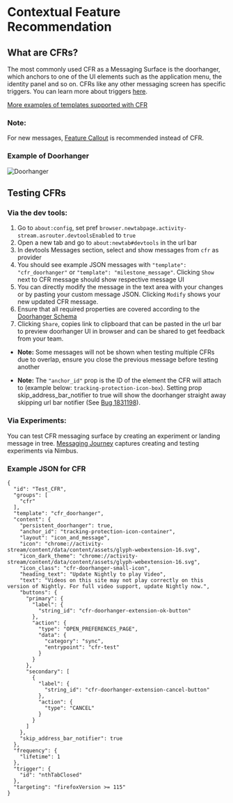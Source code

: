 # Contextual Feature Recommendation

## What are CFRs?
The most commonly used CFR as a Messaging Surface is the doorhanger, which anchors to one of the UI elements such as the application menu, the identity panel and so on.
CFRs like any other messaging screen has specific triggers. You can learn more about triggers [here](https://firefox-source-docs.mozilla.org/toolkit/components/messaging-system/docs/TriggerActionSchemas/index.html).

[More examples of templates supported with CFR](https://experimenter.info/messaging/desktop-messaging-surfaces/#doorhanger)

### Note:
For new messages, [Feature Callout](./feature-callout.md) is recommended instead of CFR.

### Example of Doorhanger
![Doorhanger](./cfr-doorhanger.png)

## Testing CFRs

### Via the dev tools:
1. Go to `about:config`, set pref `browser.newtabpage.activity-stream.asrouter.devtoolsEnabled` to `true`
2. Open a new tab and go to `about:newtab#devtools` in the url bar
3. In devtools Messages section, select and show messages from `cfr` as provider
4. You should see example JSON messages with `"template": "cfr_doorhanger"` or `"template": "milestone_message"`. Clicking `Show` next to CFR message should show respective message UI
5. You can directly modify the message in the text area with your changes or by pasting your custom message JSON. Clicking `Modify` shows your new updated CFR message.
6. Ensure that all required properties are covered according to the [Doorhanger Schema](https://searchfox.org/mozilla-central/source/browser/components/newtab/content-src/asrouter/templates/CFR/templates/ExtensionDoorhanger.schema.json)
7. Clicking `Share`, copies link to clipboard that can be pasted in the url bar to preview doorhanger UI in browser and can be shared to get feedback from your team.
- **Note:** Some messages will not be shown when testing multiple CFRs due to overlap, ensure you close the previous message before testing another

- **Note:** The `"anchor_id"` prop is the ID of the element the CFR will attach to (example below: `tracking-protection-icon-box`). Setting prop skip_address_bar_notifier to true will show the doorhanger straight away skipping url bar notifier (See [Bug 1831198](https://bugzilla.mozilla.org/show_bug.cgi?id=1831198)).

### Via Experiments:
You can test CFR messaging surface by creating an experiment or landing message in tree. [Messaging Journey](https://experimenter.info/messaging/desktop-messaging-journey) captures creating and testing experiments via Nimbus.

### Example JSON for CFR
```
{
  "id": "Test_CFR",
  "groups": [
    "cfr"
  ],
  "template": "cfr_doorhanger",
  "content": {
    "persistent_doorhanger": true,
    "anchor_id": "tracking-protection-icon-container",
    "layout": "icon_and_message",
    "icon": "chrome://activity-stream/content/data/content/assets/glyph-webextension-16.svg",
    "icon_dark_theme": "chrome://activity-stream/content/data/content/assets/glyph-webextension-16.svg",
    "icon_class": "cfr-doorhanger-small-icon",
    "heading_text": "Update Nightly to play Video",
    "text": "Videos on this site may not play correctly on this version of Nightly. For full video support, update Nightly now.",
    "buttons": {
      "primary": {
        "label": {
          "string_id": "cfr-doorhanger-extension-ok-button"
        },
        "action": {
          "type": "OPEN_PREFERENCES_PAGE",
          "data": {
            "category": "sync",
            "entrypoint": "cfr-test"
          }
        }
      },
      "secondary": [
        {
          "label": {
            "string_id": "cfr-doorhanger-extension-cancel-button"
          },
          "action": {
            "type": "CANCEL"
          }
        }
      ]
    },
    "skip_address_bar_notifier": true
  },
  "frequency": {
    "lifetime": 1
  },
  "trigger": {
    "id": "nthTabClosed"
  },
  "targeting": "firefoxVersion >= 115"
}
```
